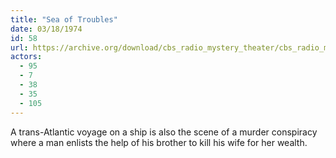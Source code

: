 ```yaml
---
title: "Sea of Troubles"
date: 03/18/1974
id: 58
url: https://archive.org/download/cbs_radio_mystery_theater/cbs_radio_mystery_theater-0051-0100.zip/cbs_radio_mystery_theater-0051-0100%2Fcbsrmt_0058_sea_of_troubles.mp3
actors:
  - 95
  - 7
  - 38
  - 35
  - 105
---
```

A trans-Atlantic voyage on a ship is also the scene of a murder conspiracy where a man enlists the help of his brother to kill his wife for her wealth.